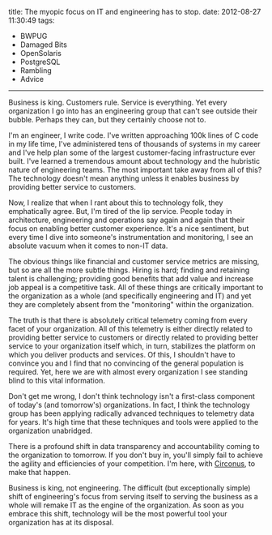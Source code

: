 title: The myopic focus on IT and engineering has to stop.
date: 2012-08-27 11:30:49
tags: 
- BWPUG
- Damaged Bits
- OpenSolaris
- PostgreSQL
- Rambling
- Advice
---

Business is king. Customers rule. Service is everything.  Yet every organization I go into has an engineering group that can't see outside their bubble.  Perhaps they can, but they certainly choose not to.

I'm an engineer, I write code. I've written approaching 100k lines of C code in my life time, I've administered tens of thousands of systems in my career and I've help plan some of the largest customer-facing infrastructure ever built. I've learned a tremendous amount about technology and the hubristic nature of engineering teams. The most important take away from all of this? The technology doesn't mean anything unless it enables business by providing better service to customers.

Now, I realize that when I rant about this to technology folk, they emphatically agree.  But, I'm tired of the lip service. People today in architecture, engineering and operations say again and again that their focus on enabling better customer experience. It's a nice sentiment, but every time I dive into someone's instrumentation and monitoring, I see an absolute vacuum when it comes to non-IT data.

The obvious things like financial and customer service metrics are missing, but so are all the more subtle things.  Hiring is hard; finding and retaining talent is challenging; providing good benefits that add value and increase job appeal is a competitive task. All of these things are critically important to the organization as a whole (and specifically engineering and IT) and yet they are completely absent from the "monitoring" within the organization.

The truth is that there is absolutely critical telemetry coming from every facet of your organization.  All of this telemetry is either directly related to providing better service to customers or directly related to providing better service to your organization itself which, in turn, stabilizes the platform on which you deliver products and services.  Of this, I shouldn't have to convince you and I find that no convincing of the general population is required.  Yet, here we are with almost every organization I see standing blind to this vital information.

Don't get me wrong, I don't think technology isn't a first-class component of today's (and tomorrow's) organizations.  In fact, I think the technology group has been applying radically advanced techniques to telemetry data for years.  It's high time that these techniques and tools were applied to the organization unabridged.

There is a profound shift in data transparency and accountability coming to the organization to tomorrow.  If you don't buy in, you'll simply fail to achieve the agility and efficiencies of your competition. I'm here, with [Circonus](http://circonus.com/), to make that happen.

Business is king, not engineering.  The difficult (but exceptionally simple) shift of engineering's focus from serving itself to serving the business as a whole will remake IT as the engine of the organization.  As soon as you embrace this shift, technology will be the most powerful tool your organization has at its disposal.
